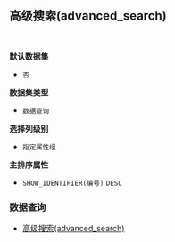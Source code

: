 ## 高级搜索(advanced_search) <!-- {docsify-ignore-all} -->



<br>
<p class="panel-title"><b>默认数据集</b></p>

* `否`

<p class="panel-title"><b>数据集类型</b></p>

* `数据查询`

<p class="panel-title"><b>选择列级别</b></p>

* `指定属性组`


<p class="panel-title"><b>主排序属性</b></p>

* `SHOW_IDENTIFIER(编号)` `DESC`



### 数据查询
  * [高级搜索(advanced_search)](module/ProjMgmt/work_item/query/advanced_search)
